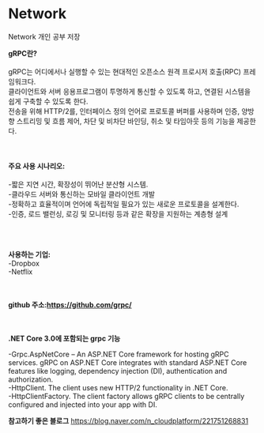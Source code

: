 # Network
Network 
개인 공부 저장




<b>gRPC란?</b><br></br>
gRPC는 어디에서나 실행할 수 있는 현대적인 오픈소스 원격 프로시저 호출(RPC) 프레임워크다. <br>
클라이언트와 서버 응용프로그램이 투명하게 통신할 수 있도록 하고, 연결된 시스템을 쉽게 구축할 수 있도록 한다.<br>
전송을 위해 HTTP/2를, 인터페이스 정의 언어로 프로토콜 버퍼를 사용하며 인증, 양방향 스트리밍 및 흐름 제어, 차단 및 비차단 바인딩, 취소 및 타임아웃 등의 기능을 제공한다.
<br></br><br></br>
<b>주요 사용 시나리오:</b><br></br>
-짧은 지연 시간, 확장성이 뛰어난 분산형 시스템.<br>
-클라우드 서버와 통신하는 모바일 클라이언트 개발<br>
-정확하고 효율적이며 언어에 독립적일 필요가 있는 새로운 프로토콜을 설계한다.<br>
-인증, 로드 밸런싱, 로깅 및 모니터링 등과 같은 확장을 지원하는 계층형 설계

<br></br>

<b>사용하는 기업:</b><br>
-Dropbox
<br>
-Netflix


<br></br>
<b>github 주소:https://github.com/grpc/</b>

<br></br>
<b>.NET Core 3.0에 포함되는 grpc 기능</b><br>

-Grpc.AspNetCore – An ASP.NET Core framework for hosting gRPC services. gRPC on ASP.NET Core integrates with standard ASP.NET Core features like logging, dependency injection (DI), authentication and authorization.<br>
-HttpClient. The client uses new HTTP/2 functionality in .NET Core.<br>
-HttpClientFactory. The client factory allows gRPC clients to be centrally configured and injected into your app with DI.<br>

<b>참고하기 좋은 블로그</b>
https://blog.naver.com/n_cloudplatform/221751268831
